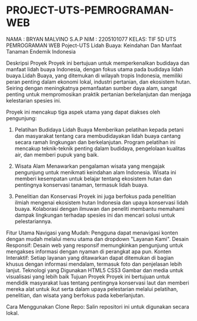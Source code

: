 # PROJECT-UTS-PEMROGRAMAN-WEB
NAMA : BRYAN MALVINO S.A.P
NIM  : 2205101077
KELAS: TIF 5D
UTS PEMROGRAMAN WEB
Poject-UTS
Lidah Buaya: Keindahan Dan Manfaat Tanaman Endemik Indonesia

Deskripsi Proyek
Proyek ini bertujuan untuk memperkenalkan budidaya dan manfaat lidah buaya Indonesia, dengan fokus utama pada budidaya lidah buaya.Lidah Buaya, yang ditemukan di wilayah tropis Indonesia, memiliki peran penting dalam ekonomi lokal, industri pertanian, dan ekosistem hutan. Seiring dengan meningkatnya pemanfaatan sumber daya alam, sangat penting untuk mempromosikan praktik pertanian berkelanjutan dan menjaga kelestarian spesies ini.

Proyek ini mencakup tiga aspek utama yang dapat diakses oleh pengunjung:

1. Pelatihan Budidaya Lidah Buaya
Memberikan pelatihan kepada petani dan masyarakat tentang cara membudidayakan lidah buaya cantang secara ramah lingkungan dan berkelanjutan. Program pelatihan ini mencakup teknik-teknik penting dalam budidaya, pengelolaan kualitas air, dan memberi pupuk yang baik.

2. Wisata Alam 
Menawarkan pengalaman wisata yang mengajak pengunjung untuk menikmati keindahan alam Indonesia. Wisata ini memberi kesempatan untuk belajar tentang ekosistem hutan dan pentingnya konservasi tanaman, termasuk lidah buaya.

3. Penelitian dan Konservasi
Proyek ini juga berfokus pada penelitian ilmiah mengenai ekosistem hutan Indonesia dan upaya konservasi lidah buaya. Kolaborasi dengan ilmuwan dan peneliti membantu memahami dampak lingkungan terhadap spesies ini dan mencari solusi untuk pelestariannya.

Fitur Utama
Navigasi yang Mudah: Pengguna dapat menavigasi konten dengan mudah melalui menu utama dan dropdown "Layanan Kami".
Desain Responsif: Desain web yang responsif memungkinkan pengunjung untuk mengakses informasi dengan nyaman di perangkat apa pun.
Konten Interaktif: Setiap layanan yang ditawarkan dapat ditemukan di bagian khusus dengan informasi mendalam, termasuk foto dan penjelasan lebih lanjut.
Teknologi yang Digunakan
HTML5
CSS3
Gambar dan media untuk visualisasi yang lebih baik
Tujuan Proyek
Proyek ini bertujuan untuk mendidik masyarakat luas tentang pentingnya konservasi laut dan memberi mereka alat untuk ikut serta dalam upaya pelestarian melalui pelatihan, penelitian, dan wisata yang berfokus pada keberlanjutan.

Cara Menggunakan
Clone Repo: Salin repositori ini untuk digunakan secara lokal.

